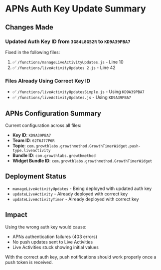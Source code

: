 # APNs Auth Key Update Summary

## Changes Made

### Updated Auth Key ID from `3G84L8G52R` to `KD9A39PBA7`

Fixed in the following files:
1. ✅ `/functions/manageLiveActivityUpdates.js` - Line 10
2. ✅ `/functions/liveActivityUpdates 2.js` - Line 42

### Files Already Using Correct Key ID
- ✅ `/functions/liveActivityUpdatesSimple.js` - Using `KD9A39PBA7`
- ✅ `/functions/liveActivityUpdates.js` - Using `KD9A39PBA7`

## APNs Configuration Summary

Current configuration across all files:
- **Key ID**: `KD9A39PBA7`
- **Team ID**: `62T6J77P6R`
- **Topic**: `com.growthlabs.growthmethod.GrowthTimerWidget.push-type.liveactivity`
- **Bundle ID**: `com.growthlabs.growthmethod`
- **Widget Bundle ID**: `com.growthlabs.growthmethod.GrowthTimerWidget`

## Deployment Status

- `manageLiveActivityUpdates` - Being deployed with updated auth key
- `updateLiveActivity` - Already deployed with correct key
- `updateLiveActivityTimer` - Already deployed with correct key

## Impact

Using the wrong auth key would cause:
- APNs authentication failures (403 errors)
- No push updates sent to Live Activities
- Live Activities stuck showing initial values

With the correct auth key, push notifications should work properly once a push token is received.